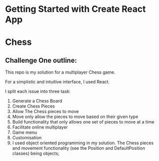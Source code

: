 # Getting Started with Create React App

# Chess

## Challenge One outline:

This repo is my solution for a multiplayer Chess game.

For a simplistic and intuitive interface, I used React.

I split each issue into three task:

1. Generate a Chess Board
2. Create Chess Pieces
3. Allow The Chess pieces to move
4. Move only allow the pieces to move based on their given type
5. Build functionality that only allows one set of pieces to move at a time
6. Facilitate online multiplayer
7. Game menu
8. Customisation
9. I used object oriented programming in my solution. The Chess pieces and movement functionality (see the Position and DefaultPosition classes) being objects;